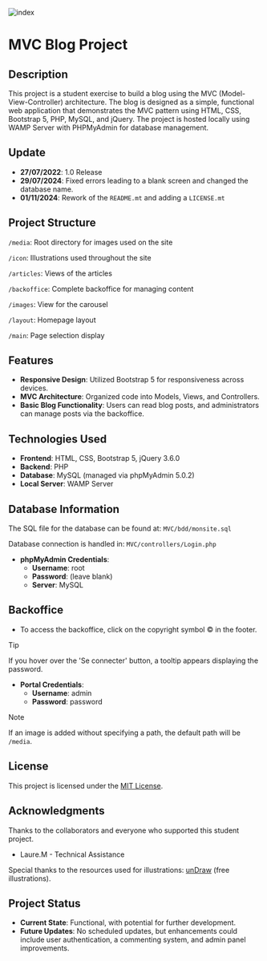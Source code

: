 ![index](https://github.com/user-attachments/assets/12bc55c8-4228-4163-a02e-1e07b0b4e159)
# MVC Blog Project

## Description
This project is a student exercise to build a blog using the MVC (Model-View-Controller) architecture. The blog is designed as a simple, functional web application that demonstrates the MVC pattern using HTML, CSS, Bootstrap 5, PHP, MySQL, and jQuery. The project is hosted locally using WAMP Server with PHPMyAdmin for database management.

## Update
- **27/07/2022**: 1.0 Release
- **29/07/2024**: Fixed errors leading to a blank screen and changed the database name.
- **01/11/2024**: Rework of the ``README.mt`` and adding a ``LICENSE.mt``

## Project Structure
``/media``: Root directory for images used on the site

``/icon``: Illustrations used throughout the site

``/articles``: Views of the articles

``/backoffice``: Complete backoffice for managing content

``/images``: View for the carousel

``/layout``: Homepage layout

``/main``: Page selection display

## Features
- **Responsive Design**: Utilized Bootstrap 5 for responsiveness across devices.
- **MVC Architecture**: Organized code into Models, Views, and Controllers.
- **Basic Blog Functionality**: Users can read blog posts, and administrators can manage posts via the backoffice.

## Technologies Used
- **Frontend**: HTML, CSS, Bootstrap 5, jQuery 3.6.0
- **Backend**: PHP
- **Database**: MySQL (managed via phpMyAdmin 5.0.2)
- **Local Server**: WAMP Server

## Database Information
The SQL file for the database can be found at: ``MVC/bdd/monsite.sql``

Database connection is handled in: ``MVC/controllers/Login.php``
- **phpMyAdmin Credentials**:
  - **Username**: root
  - **Password**: (leave blank)
  - **Server**: MySQL

## Backoffice
- To access the backoffice, click on the copyright symbol © in the footer.
> [!TIP]
> If you hover over the 'Se connecter' button, a tooltip appears displaying the password.
- **Portal Credentials**:
  - **Username**: admin
  - **Password**: password
> [!NOTE]
> If an image is added without specifying a path, the default path will be ``/media``.

## License
This project is licensed under the [MIT License](https://choosealicense.com/licenses/mit/).

## Acknowledgments
Thanks to the collaborators and everyone who supported this student project.
- Laure.M - Technical Assistance

Special thanks to the resources used for illustrations: [unDraw](https://undraw.co/illustrations) (free illustrations).

## Project Status
- **Current State**: Functional, with potential for further development.
- **Future Updates**: No scheduled updates, but enhancements could include user authentication, a commenting system, and admin panel improvements.
